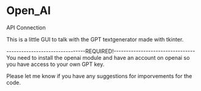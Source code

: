 # Open_AI
API Connection

This is a little GUI to talk with the GPT textgenerator made with tkinter.

--------------------------------REQUIRED!---------------------------------
You need to install the openai module and have an account on openai so you
have access to your own GPT key.

Please let me know if you have any suggestions for imporvements for the code.
